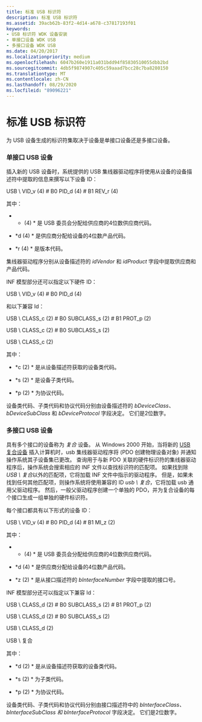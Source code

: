 ```yaml
---
title: 标准 USB 标识符
description: 标准 USB 标识符
ms.assetid: 39acb62b-83f2-4d14-a678-c37817193f01
keywords:
- USB 标识符 WDK 设备安装
- 单接口设备 WDK USB
- 多接口设备 WDK USB
ms.date: 04/20/2017
ms.localizationpriority: medium
ms.openlocfilehash: 6047b260e1911a031bdd94f85830510055dbb2bd
ms.sourcegitcommit: 4db5f9874907c405c59aaad7bcc28c7ba8280150
ms.translationtype: MT
ms.contentlocale: zh-CN
ms.lasthandoff: 08/29/2020
ms.locfileid: "89096221"
---
```

# <a name="standard-usb-identifiers"></a>标准 USB 标识符





<a href="" id="the-set-of-identifiers-generated-for-usb-devices-depends-on-whether-the-device-is-a-single-interface-device-or-a-multiple-interface-device-"></a>为 USB 设备生成的标识符集取决于设备是单接口设备还是多接口设备。  

### <a name="single-interface-usb-devices"></a>单接口 USB 设备

插入新的 USB 设备时，系统提供的 USB 集线器驱动程序将使用从设备的设备描述符中提取的信息来撰写以下设备 ID：

USB \\ VID_v (4) # B0 PID_d (4) # B1 REV_r (4) 

其中：

-   * (4) * 是 USB 委员会分配给供应商的4位数供应商代码。

-   *d (4) * 是供应商分配给设备的4位数产品代码。

-   *r (4) * 是版本代码。

集线器驱动程序分别从设备描述符的 *idVendor* 和 *idProduct* 字段中提取供应商和产品代码。

INF 模型部分还可以指定以下硬件 ID：

USB \\ VID_v (4) # B0 PID_d (4) 

和以下兼容 Id：

USB \\ CLASS_c (2) # B0 SUBCLASS_s (2) # B1 PROT_p (2) 

USB \\ CLASS_c (2) # B0 SUBCLASS_s (2) 

USB \\ CLASS_c (2) 

其中：

-   *c (2) * 是从设备描述符获取的设备类代码。

-   *s (2) * 是设备子类代码。

-   *p (2) * 为协议代码。

设备类代码、子类代码和协议代码分别由设备描述符的 *bDeviceClass、bDeviceSubClass* 和 *bDeviceProtocol* 字段决定。 它们是2位数字。

### <a name="multiple-interface-usb-devices"></a>多接口 USB 设备

具有多个接口的设备称为 *复合* 设备。 从 Windows 2000 开始，当将新的 [USB 复合设备](/windows-hardware/drivers/ddi/index) 插入计算机时，usb 集线器驱动程序将 (PDO 创建物理设备对象) 并通知操作系统其子设备集已更改。 查询用于与新 PDO 关联的硬件标识符的集线器驱动程序后，操作系统会搜索相应的 INF 文件以查找标识符的匹配项。 如果找到除 *USB \\ 复合*以外的匹配项，它将加载 INF 文件中指示的驱动程序。 但是，如果未找到任何其他匹配项，则操作系统将使用兼容的 ID *usb \\ 复合*，它将加载 usb 通用父驱动程序。 然后，一般父驱动程序创建一个单独的 PDO，并为复合设备的每个接口生成一组单独的硬件标识符。

每个接口都具有以下形式的设备 ID：

USB \\ VID_v (4) # B0 PID_d (4) # B1 MI_z (2) 

其中：

-   * (4) * 是 USB 委员会分配给供应商的4位数供应商代码。

-   *d (4) * 是供应商分配给设备的4位数产品代码。

-   *z (2) * 是从接口描述符的 *bInterfaceNumber* 字段中提取的接口号。

INF 模型部分还可以指定以下兼容 Id：

USB \\ CLASS_d (2) # B0 SUBCLASS_s (2) # B1 PROT_p (2) 

USB \\ CLASS_d (2) # B0 SUBCLASS_s (2) 

USB \\ CLASS_d (2) 

USB \\ 复合

其中：

-   *d (2) * 是从设备描述符获取的设备类代码。

-   *s (2) * 为子类代码。

-   *p (2) * 为协议代码。

设备类代码、子类代码和协议代码分别由接口描述符中的 *bInterfaceClass、bInterfaceSubClass 和 bInterfaceProtocol* 字段决定。 它们是2位数字。

 

